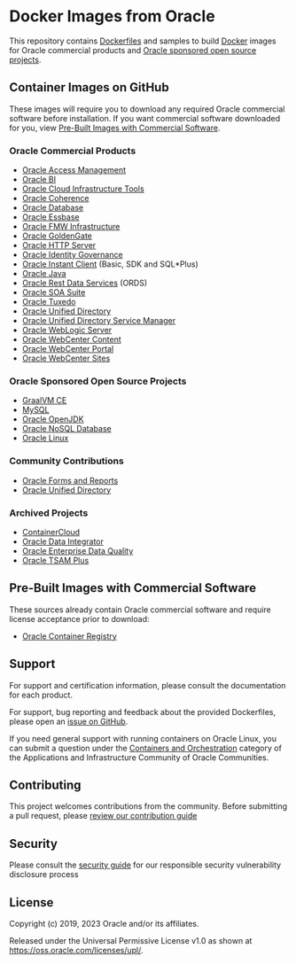 # Docker Images from Oracle

This repository contains [Dockerfiles](https://docs.docker.com/engine/reference/builder/)
and samples to build [Docker](https://www.docker.com/what-docker) images for
Oracle commercial products and [Oracle sponsored open source projects](https://opensource.oracle.com).

## Container Images on GitHub

These images will require you to download any required Oracle commercial
software before installation. If you want commercial software downloaded for you,
 view [Pre-Built Images with Commercial Software](#pre-built-images-with-commercial-software).

### Oracle Commercial Products

- [Oracle Access Management](/OracleAccessManagement)
- [Oracle BI](/OracleBI)
- [Oracle Cloud Infrastructure Tools](/OracleCloudInfrastructure)
- [Oracle Coherence](/OracleCoherence)
- [Oracle Database](/OracleDatabase)
- [Oracle Essbase](/OracleEssbase)
- [Oracle FMW Infrastructure](/OracleFMWInfrastructure)
- [Oracle GoldenGate](/OracleGoldenGate)
- [Oracle HTTP Server](/OracleHTTPServer)
- [Oracle Identity Governance](/OracleIdentityGovernance)
- [Oracle Instant Client](/OracleInstantClient) (Basic, SDK and SQL*Plus)
- [Oracle Java](/OracleJava)
- [Oracle Rest Data Services](OracleRestDataServices) (ORDS)
- [Oracle SOA Suite](/OracleSOASuite)
- [Oracle Tuxedo](/OracleTuxedo)
- [Oracle Unified Directory](/OracleUnifiedDirectory)
- [Oracle Unified Directory Service Manager](/OracleUnifiedDirectorySM)
- [Oracle WebLogic Server](/OracleWebLogic)
- [Oracle WebCenter Content](/OracleWebCenterContent)
- [Oracle WebCenter Portal](/OracleWebCenterPortal)
- [Oracle WebCenter Sites](/OracleWebCenterSites)

### Oracle Sponsored Open Source Projects

- [GraalVM CE](https://github.com/graalvm/container/tree/master/community)
- [MySQL](https://github.com/mysql/mysql-docker)
- [Oracle OpenJDK](/OracleOpenJDK)
- [Oracle NoSQL Database](/NoSQL)
- [Oracle Linux](https://github.com/oracle/container-images)

### Community Contributions

- [Oracle Forms and Reports](https://github.com/oracle/docker-images/issues/212)
- [Oracle Unified Directory](Contrib/OracleUnifiedDirectory/)

### Archived Projects

- [ContainerCloud](/Archive/ContainerCloud)
- [Oracle Data Integrator](/Archive/OracleDataIntegrator)
- [Oracle Enterprise Data Quality](/Archive/OracleEDQ)
- [Oracle TSAM Plus](/Archive/OracleTuxedo/tsam)

## Pre-Built Images with Commercial Software

These sources already contain Oracle commercial software and require license
acceptance prior to download:

- [Oracle Container Registry](https://container-registry.oracle.com)

## Support

For support and certification information, please consult the documentation
for each product.

For support, bug reporting and feedback about the provided Dockerfiles, please
open an [issue on GitHub](https://github.com/oracle/docker-images/issues).

If you need general support with running containers on Oracle Linux, you can submit
a question under the [Containers and Orchestration](https://community.oracle.com/tech/apps-infra/categories/containers-and-orchestration)
category of the Applications and Infrastructure Community of Oracle Communities.

## Contributing

This project welcomes contributions from the community. Before submitting a pull request, please [review our contribution guide](./CONTRIBUTING.md)

## Security

Please consult the [security guide](./SECURITY.md) for our responsible security vulnerability disclosure process

## License

Copyright (c) 2019, 2023 Oracle and/or its affiliates.

Released under the Universal Permissive License v1.0 as shown at
<https://oss.oracle.com/licenses/upl/>.
